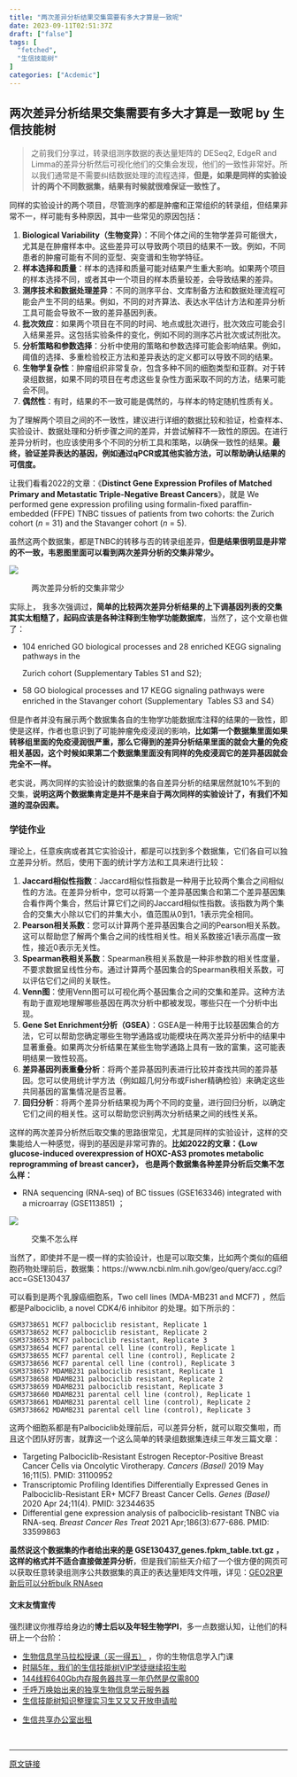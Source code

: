 ```yaml
---
title: "两次差异分析结果交集需要有多大才算是一致呢"
date: 2023-09-11T02:51:37Z
draft: ["false"]
tags: [
  "fetched",
  "生信技能树"
]
categories: ["Acdemic"]
---
```

两次差异分析结果交集需要有多大才算是一致呢 by 生信技能树
------
<div><section data-tool="mdnice编辑器" data-website="https://www.mdnice.com"><blockquote data-tool="mdnice编辑器"><p>之前我们分享过，转录组测序数据的表达量矩阵的 DESeq2, EdgeR and Limma的差异分析然后可视化他们的交集会发现，他们的一致性非常好。所以我们通常是不需要纠结数据处理的流程选择，<strong>但是，如果是同样的实验设计的两个不同数据集，结果有时候就很难保证一致性了。</strong></p></blockquote><p data-tool="mdnice编辑器">同样的实验设计的两个项目，尽管测序的都是肿瘤和正常组织的转录组，但结果非常不一，样可能有多种原因，其中一些常见的原因包括：</p><ol data-tool="mdnice编辑器"><li><section><strong>Biological Variability（生物变异）</strong>：不同个体之间的生物学差异可能很大，尤其是在肿瘤样本中。这些差异可以导致两个项目的结果不一致。例如，不同患者的肿瘤可能有不同的亚型、突变谱和生物学特征。</section></li><li><section><strong>样本选择和质量</strong>：样本的选择和质量可能对结果产生重大影响。如果两个项目的样本选择不同，或者其中一个项目的样本质量较差，会导致结果的差异。</section></li><li><section><strong>测序技术和数据处理差异</strong>：不同的测序平台、文库制备方法和数据处理流程可能会产生不同的结果。例如，不同的对齐算法、表达水平估计方法和差异分析工具可能会导致不一致的差异基因列表。</section></li><li><section><strong>批次效应</strong>：如果两个项目在不同的时间、地点或批次进行，批次效应可能会引入结果差异。这包括实验条件的变化，例如不同的测序芯片批次或试剂批次。</section></li><li><section><strong>分析策略和参数选择</strong>：分析中使用的策略和参数选择可能会影响结果。例如，阈值的选择、多重检验校正方法和差异表达的定义都可以导致不同的结果。</section></li><li><section><strong>生物学复杂性</strong>：肿瘤组织非常复杂，包含多种不同的细胞类型和亚群。对于转录组数据，如果不同的项目在考虑这些复杂性方面采取不同的方法，结果可能会不同。</section></li><li><section><strong>偶然性</strong>：有时，结果的不一致可能是偶然的，与样本的特定随机性质有关。</section></li></ol><p data-tool="mdnice编辑器">为了理解两个项目之间的不一致性，建议进行详细的数据比较和验证，检查样本、实验设计、数据处理和分析步骤之间的差异，并尝试解释不一致性的原因。在进行差异分析时，也应该使用多个不同的分析工具和策略，以确保一致性的结果。<strong>最终，验证差异表达的基因，例如通过qPCR或其他实验方法，可以帮助确认结果的可信度。</strong></p><p data-tool="mdnice编辑器">让我们看看2022的文章：《<strong>Distinct Gene Expression Profiles of Matched Primary and Metastatic Triple-Negative Breast Cancers</strong>》，就是 We performed gene expression profiling using formalin-fixed paraffin-embedded (FFPE) TNBC tissues of patients from two cohorts: the Zurich cohort (<em>n</em> = 31) and the Stavanger cohort (<em>n</em> = 5).</p><p data-tool="mdnice编辑器">虽然这两个数据集，都是TNBC的转移与否的转录组差异，<span><strong>但是结果很明显是非常的不一致，韦恩图里面可以看到两次差异分析的交集非常少。</strong></span></p><p><img data-galleryid="" data-ratio="0.8224043715846995" data-s="300,640" data-src="https://mmbiz.qpic.cn/mmbiz_png/cZNhZQ6j4wyDdNj5RWnEiabCDr1KX7WGC2LJ6zribRYtUOiakOK5u9Xo8lkNRictPm9stvAMxicSScssqqMs0QXrd6Q/640?wx_fmt=png" data-type="png" data-w="1464" src="https://mmbiz.qpic.cn/mmbiz_png/cZNhZQ6j4wyDdNj5RWnEiabCDr1KX7WGC2LJ6zribRYtUOiakOK5u9Xo8lkNRictPm9stvAMxicSScssqqMs0QXrd6Q/640?wx_fmt=png"></p><figure data-tool="mdnice编辑器"><figcaption>两次差异分析的交集非常少</figcaption></figure><p data-tool="mdnice编辑器">实际上， 我多次强调过，<strong>简单的比较两次差异分析结果的上下调基因列表的交集其实太粗糙了，起码应该是各种注释到生物学功能数据库</strong>，当然了，这个文章也做了：</p><ul data-tool="mdnice编辑器"><li><section><p>104 enriched GO biological processes and 28 enriched KEGG signaling pathways in the</p><p>Zurich cohort (Supplementary Tables S1 and S2);</p></section></li><li><section><p>58 GO biological processes and 17 KEGG signaling pathways were enriched in the Stavanger cohort (Supplementary  Tables S3 and S4）</p></section></li></ul><p data-tool="mdnice编辑器">但是作者并没有展示两个数据集各自的生物学功能数据库注释的结果的一致性，即使是这样，作者也意识到了可能肿瘤免疫浸润的影响，<strong>比如第一个数据集里面如果转移组里面的免疫浸润很严重，那么它得到的差异分析结果里面的就会大量的免疫相关基因，这个时候如果第二个数据集里面没有同样的免疫浸润它的差异基因就会完全不一样。</strong></p><p data-tool="mdnice编辑器">老实说，两次同样的实验设计的数据集的各自差异分析的结果居然就10%不到的交集，<strong>说明这两个数据集肯定是并不是来自于两次同样的实验设计了，有我们不知道的混杂因素。</strong></p><h3 data-tool="mdnice编辑器"><span></span>学徒作业<span></span></h3><p data-tool="mdnice编辑器">理论上，任意疾病或者其它实验设计，都是可以找到多个数据集，它们各自可以独立差异分析。然后，使用下面的统计学方法和工具来进行比较：</p><ol data-tool="mdnice编辑器"><li><section><strong>Jaccard相似性指数</strong>：Jaccard相似性指数是一种用于比较两个集合之间相似性的方法。在差异分析中，您可以将第一个差异基因集合和第二个差异基因集合看作两个集合，然后计算它们之间的Jaccard相似性指数。该指数为两个集合的交集大小除以它们的并集大小，值范围从0到1，1表示完全相同。</section></li><li><section><strong>Pearson相关系数</strong>：您可以计算两个差异基因集合之间的Pearson相关系数。这可以帮助您了解两个集合之间的线性相关性。相关系数接近1表示高度一致性，接近0表示无关性。</section></li><li><section><strong>Spearman秩相关系数</strong>：Spearman秩相关系数是一种非参数的相关性度量，不要求数据呈线性分布。通过计算两个基因集合的Spearman秩相关系数，可以评估它们之间的关联性。</section></li><li><section><strong>Venn图</strong>：使用Venn图可以可视化两个基因集合之间的交集和差异。这种方法有助于直观地理解哪些基因在两次分析中都被发现，哪些只在一个分析中出现。</section></li><li><section><strong>Gene Set Enrichment分析（GSEA）</strong>：GSEA是一种用于比较基因集合的方法，它可以帮助您确定哪些生物学通路或功能模块在两次差异分析中的结果中显著重叠。如果两次分析结果在某些生物学通路上具有一致的富集，这可能表明结果一致性较高。</section></li><li><section><strong>差异基因列表重叠分析</strong>：将两个差异基因列表进行比较并查找共同的差异基因。您可以使用统计学方法（例如超几何分布或Fisher精确检验）来确定这些共同基因的富集情况是否显著。</section></li><li><section><strong>回归分析</strong>：将两个差异分析结果视为两个不同的变量，进行回归分析，以确定它们之间的相关性。这可以帮助您识别两次分析结果之间的线性关系。</section></li></ol><p data-tool="mdnice编辑器">这样的两次差异分析然后取交集的思路很常见，尤其是同样的实验设计，这样的交集能给人一种感觉，得到的基因是非常可靠的。<strong>比如2022的文章：《Low glucose-induced overexpression of HOXC-AS3 promotes metabolic reprogramming of breast cancer》， 也是两个数据集各种差异分析后交集不怎么样：</strong></p><ul data-tool="mdnice编辑器"><li><section>RNA sequencing (RNA-seq) of BC tissues (GSE163346) integrated with a microarray (GSE113851) ；</section></li></ul><p><img data-galleryid="" data-ratio="1.0021929824561404" data-s="300,640" data-src="https://mmbiz.qpic.cn/mmbiz_png/cZNhZQ6j4wyDdNj5RWnEiabCDr1KX7WGCoT8fIceibq8CAv80fuKutXLRPSx5QKV4eSf2YHrzUEDK67Twemiatq0g/640?wx_fmt=png" data-type="png" data-w="912" src="https://mmbiz.qpic.cn/mmbiz_png/cZNhZQ6j4wyDdNj5RWnEiabCDr1KX7WGCoT8fIceibq8CAv80fuKutXLRPSx5QKV4eSf2YHrzUEDK67Twemiatq0g/640?wx_fmt=png"></p><figure data-tool="mdnice编辑器"><figcaption>交集不怎么样</figcaption></figure><p data-tool="mdnice编辑器">当然了，即使并不是一模一样的实验设计，也是可以取交集，比如两个类似的癌细胞药物处理前后，数据集：https://www.ncbi.nlm.nih.gov/geo/query/acc.cgi?acc=GSE130437</p><p data-tool="mdnice编辑器">可以看到是两个乳腺癌细胞系，Two cell lines (MDA-MB231 and MCF7) ，然后都是Palbociclib, a novel CDK4/6 inhibitor 的处理。如下所示的：</p><pre data-tool="mdnice编辑器"><span></span><code>GSM3738651 MCF7 palbociclib resistant, Replicate 1<br>GSM3738652 MCF7 palbociclib resistant, Replicate 2<br>GSM3738653 MCF7 palbociclib resistant, Replicate 3<br>GSM3738654 MCF7 parental cell line (control), Replicate 1<br>GSM3738655 MCF7 parental cell line (control), Replicate 2<br>GSM3738656 MCF7 parental cell line (control), Replicate 3<br>GSM3738657 MDAMB231 palbociclib resistant, Replicate 1<br>GSM3738658 MDAMB231 palbociclib resistant, Replicate 2<br>GSM3738659 MDAMB231 palbociclib resistant, Replicate 3<br>GSM3738660 MDAMB231 parental cell line (control), Replicate 1<br>GSM3738661 MDAMB231 parental cell line (control), Replicate 2<br>GSM3738662 MDAMB231 parental cell line (control), Replicate 3<br></code></pre><p data-tool="mdnice编辑器">这两个细胞系都是有Palbociclib处理前后，可以差异分析，就可以取交集啦，而且这个团队好厉害，就靠这一个这么简单的转录组数据集连续三年发三篇文章：</p><ul data-tool="mdnice编辑器"><li><section>Targeting Palbociclib-Resistant Estrogen Receptor-Positive Breast Cancer Cells via Oncolytic Virotherapy. <em>Cancers (Basel)</em> 2019 May 16;11(5). PMID: 31100952</section></li><li><section>Transcriptomic Profiling Identifies Differentially Expressed Genes in Palbociclib-Resistant ER+ MCF7 Breast Cancer Cells. <em>Genes (Basel)</em> 2020 Apr 24;11(4). PMID: 32344635</section></li><li><section>Differential gene expression analysis of palbociclib-resistant TNBC via RNA-seq. <em>Breast Cancer Res Treat</em> 2021 Apr;186(3):677-686. PMID: 33599863</section></li></ul><p data-tool="mdnice编辑器"><strong>虽然说这个数据集的作者给出来的是 GSE130437_genes.fpkm_table.txt.gz ，这样的格式并不适合直接做差异分析</strong>，但是我们前些天介绍了一个很方便的网页可以获取任意转录组测序公共数据集的真正的表达量矩阵文件哦，详见：<a href="https://mp.weixin.qq.com/s?__biz=MzAxMDkxODM1Ng==&amp;mid=2247524592&amp;idx=1&amp;sn=bb0c874260cc4e6b7201e7da334436b1&amp;scene=21#wechat_redirect" data-linktype="2">GEO2R更新后可以分析bulk RNAseq</a></p></section><h4 data-tool="mdnice编辑器">文末友情宣传</h4><p data-tool="mdnice编辑器">强烈建议你推荐给身边的<strong>博士后以及年轻生物学PI</strong>，多一点数据认知，让他们的科研上一个台阶：</p><ul data-tool="mdnice编辑器"><li><section><a target="_blank" href="http://mp.weixin.qq.com/s?__biz=MzAxMDkxODM1Ng==&amp;mid=2247524240&amp;idx=1&amp;sn=94c9ef8c3d8080c30c8372d4fb5999ab&amp;chksm=9b4bdf2bac3c563def9232bb78f43bcaa13d7c3442b00cf83aaa32ae98f4500883fa8803fb98&amp;scene=21#wechat_redirect" textvalue="生物信息学马拉松授课（买一‍得五）" linktype="text" imgurl="" imgdata="null" data-itemshowtype="0" tab="innerlink" data-linktype="2" hasload="1">生物信息学马拉松授课（买一得五）</a> ，你的生物信息学入门课</section></li><li><section><a target="_blank" href="http://mp.weixin.qq.com/s?__biz=MzAxMDkxODM1Ng==&amp;mid=2247524148&amp;idx=1&amp;sn=7806da6feb41a36493c519c1cfc1d3ac&amp;chksm=9b4bdf8fac3c569960369602f1ef26639cb366b250f233b2297d1f059471c0458335bfc0b829&amp;scene=21#wechat_redirect" textvalue="时隔5年，我们的生信技能树VIP学徒继续招生啦" linktype="text" imgurl="" imgdata="null" data-itemshowtype="0" tab="innerlink" data-linktype="2" hasload="1">时隔5年，我们的生信技能树VIP学徒继续招生啦</a><br></section></li><li><section><a target="_blank" href="http://mp.weixin.qq.com/s?__biz=MzAxMDkxODM1Ng==&amp;mid=2247522831&amp;idx=2&amp;sn=1744efdf428465425a145ff3a982198b&amp;chksm=9b4bdab4ac3c53a28fbecbbff4f254f470b54a7a20468bb753b295b930315e1ec45bcbabc10b&amp;scene=21#wechat_redirect" textvalue="144线程640Gb内存服务器共享一年‍仍然是仅需800" linktype="text" imgurl="" imgdata="null" data-itemshowtype="0" tab="innerlink" data-linktype="2" hasload="1">144线程640Gb内存服务器共享一年仍然是仅需800</a></section></li><li><section><a target="_blank" href="http://mp.weixin.qq.com/s?__biz=MzAxMDkxODM1Ng==&amp;mid=2247519765&amp;idx=1&amp;sn=ce5a8c8182f854c88043059f8c2cb9ff&amp;chksm=9b4bceaeac3c47b88c19941d43dbb1401f3a92206481a0afc41159927868199643f795d62a7e&amp;scene=21#wechat_redirect" textvalue="千呼万唤始出来的独享生物信息学云服务器" linktype="text" imgurl="" imgdata="null" data-itemshowtype="0" tab="innerlink" data-linktype="2" hasload="1">千呼万唤始出来的独享生物信息学云服务器</a></section></li><li><section><a target="_blank" href="http://mp.weixin.qq.com/s?__biz=MzAxMDkxODM1Ng==&amp;mid=2247519765&amp;idx=1&amp;sn=ce5a8c8182f854c88043059f8c2cb9ff&amp;chksm=9b4bceaeac3c47b88c19941d43dbb1401f3a92206481a0afc41159927868199643f795d62a7e&amp;scene=21#wechat_redirect" textvalue="千呼万唤始出来的独享生物信息学云服务器" linktype="text" imgurl="" imgdata="null" data-itemshowtype="0" tab="innerlink" data-linktype="2" hasload="1"></a><a target="_blank" href="http://mp.weixin.qq.com/s?__biz=MzAxMDkxODM1Ng==&amp;mid=2247524275&amp;idx=1&amp;sn=fa592ee29f636f34387491d0fceadd8e&amp;chksm=9b4bdf08ac3c561e0881974b3817beb0a0e514dc1a8df4c34c2b6653da6fa78e09acb03c70c2&amp;scene=21#wechat_redirect" textvalue="生信技能树知识整理实习生又又又开放申请啦" linktype="text" imgurl="" imgdata="null" data-itemshowtype="0" tab="innerlink" data-linktype="2" hasload="1">生信技能树知识整理实习生又又又开放申请啦</a></section></li><li><p><a target="_blank" href="http://mp.weixin.qq.com/s?__biz=MzAxMDkxODM1Ng==&amp;mid=2247524432&amp;idx=1&amp;sn=5b33b0c6807a9e6939c332c58fabff89&amp;chksm=9b4b20ebac3ca9fdb3d8bfaf2bef5552f64eb70e7fae557cc7197fb1a23b3e8bc31b585bf829&amp;scene=21#wechat_redirect" textvalue="生信共享办公室出租" linktype="text" imgurl="" imgdata="null" data-itemshowtype="0" tab="innerlink" data-linktype="2" hasload="1">生信共享办公室出租</a></p></li></ul><p><br></p><p><mp-style-type data-value="3"></mp-style-type></p></div>  
<hr>
<a href="https://mp.weixin.qq.com/s/ejNXRnr3GretIVcKlK2nDQ",target="_blank" rel="noopener noreferrer">原文链接</a>
